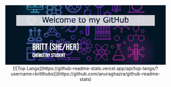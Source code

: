 <div align="center">
  <img src="https://github.com/britthubs/britthubs/blob/0871251c3735c2679520734e10a6750194538e17/welcome.png">
  [![Top Langs](https://github-readme-stats.vercel.app/api/top-langs/?username=britthubs)](https://github.com/anuraghazra/github-readme-stats)
</div>



<!--
**britthubs/britthubs** is a ✨ _special_ ✨ repository because its `README.md` (this file) appears on your GitHub profile.

Here are some ideas to get you started:

- 🔭 I’m currently working on ...
- 🌱 I’m currently learning ...
- 👯 I’m looking to collaborate on ...
- 🤔 I’m looking for help with ...
- 💬 Ask me about ...
- 📫 How to reach me: ...
- 😄 Pronouns: ...
- ⚡ Fun fact: ...
-->
